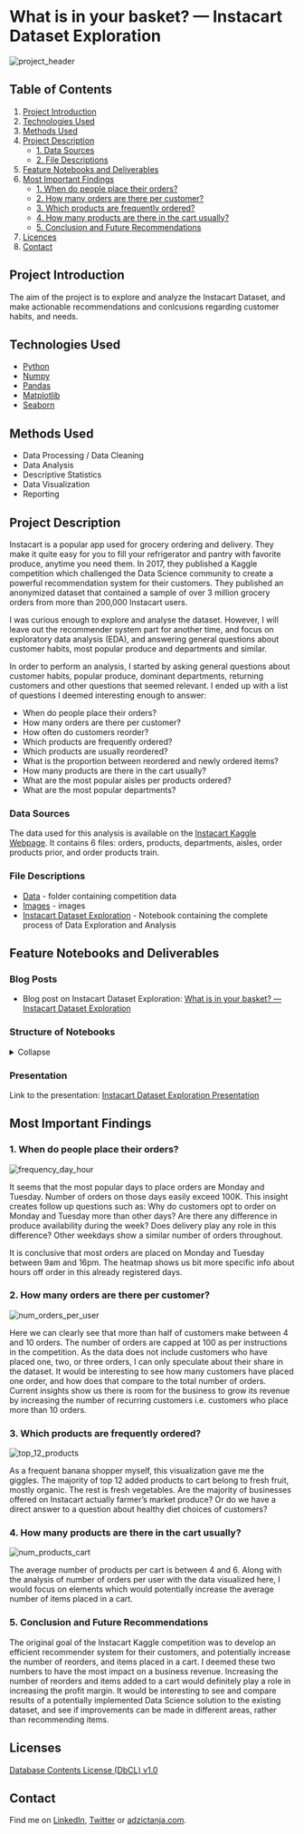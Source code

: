 # What is in your basket? — Instacart Dataset Exploration

![project_header](https://github.com/adzict/instacart_data_exploration/blob/main/img/instacart_logo.jpg)

## Table of Contents

1. [ Project Introduction ](#Project_Introduction)
2. [ Technologies Used ](#Technologies_Used)    
3. [ Methods Used ](#Methods_Used)
4. [ Project Description ](#Project_Description)
   * [ 1. Data Sources ](#Data_Sources)
   * [ 2. File Descriptions ](#File_Descriptions) 
5. [ Feature Notebooks and Deliverables ](#Notebooks_deliverables)
6. [ Most Important Findings ](#Findings)
   * [1. When do people place their orders?](#order_time)
   * [2. How many orders are there per customer?](#order_users)
   * [3. Which products are frequently ordered?](#products)
   * [4. How many products are there in the cart usually?](#cart)
   * [5. Conclusion and Future Recommendations](#conclusion)
7. [ Licences ](#Licences)
8. [ Contact ](#Contact)

## Project Introduction
<a name="Project_Introduction"></a>

The aim of the project is to explore and analyze the Instacart Dataset, and make actionable recommendations and conlcusions regarding customer habits, and needs.

## Technologies Used
<a name="Technologies_Used"></a>
* [Python](https://www.python.org/)
* [Numpy](https://numpy.org/)
* [Pandas](https://pandas.pydata.org/)
* [Matplotlib](https://matplotlib.org/)
* [Seaborn](https://seaborn.pydata.org/)

## Methods Used
<a name="Methods_Used"></a>
* Data Processing / Data Cleaning
* Data Analysis
* Descriptive Statistics
* Data Visualization
* Reporting

## Project Description
<a name="Project_Description"></a>

Instacart is a popular app used for grocery ordering and delivery. They make it quite easy for you to fill your refrigerator and pantry with favorite produce, anytime you need them. In 2017, they published a Kaggle competition which challenged the Data Science community to create a powerful recommendation system for their customers. They published an anonymized dataset that contained a sample of over 3 million grocery orders from more than 200,000 Instacart users.

I was curious enough to explore and analyse the dataset. However, I will leave out the recommender system part for another time, and focus on exploratory data analysis (EDA), and answering general questions about customer habits, most popular produce and departments and similar.

In order to perform an analysis, I started by asking general questions about customer habits, popular produce, dominant departments, returning customers and other questions that seemed relevant. I ended up with a list of questions I deemed interesting enough to answer:

* When do people place their orders?
* How many orders are there per customer?
* How often do customers reorder?
* Which products are frequently ordered?
* Which products are usually reordered?
* What is the proportion between reordered and newly ordered items?
* How many products are there in the cart usually?
* What are the most popular aisles per products ordered?
* What are the most popular departments?

### Data Sources
<a name="Data_Sources"></a>

The data used for this analysis is available on the [Instacart Kaggle Webpage](https://www.kaggle.com/competitions/instacart-market-basket-analysis/data). It contains 6 files: orders, products, departments, aisles, order products prior, and order products train.

### File Descriptions
<a name="File_Descriptions"></a>

* [Data](https://github.com/adzict/instacart_data_exploration/tree/main/data) - folder containing competition data
* [Images](https://github.com/adzict/instacart_data_exploration/tree/main/img) - images 
* [Instacart Dataset Exploration](https://github.com/adzict/instacart_data_exploration/blob/main/Instacart%20Dataset%20Exploration.ipynb) - Notebook containing the complete process of Data Exploration and Analysis

## Feature Notebooks and Deliverables
<a name="Notebooks_deliverables"></a>
### Blog Posts

* Blog post on Instacart Dataset Exploration: [What is in your basket? — Instacart Dataset Exploration](https://adzic-tanja.medium.com/what-is-in-your-basket-instacart-dataset-exploration-11eb9f123680)

### Structure of Notebooks
<details>
   <summary>Collapse</summary>

      1. Data Preprocessing and Basic EDA

            1. Imports
            2. Data
               2.1 Orders Dataset
               2.2 Products Dataset
               2.3 Aisles Dataset
               2.4 Departments Dataset
               2.5 Order Products Dataset
               2.6 Merging Dataframes
            3. Business Case
               3.1 What is the structure of our data?
               3.2 When do people place their orders?
               3.3 How many orders are there per customer?
               3.4 How often do customers reorder?
               3.5 Which products are frequently ordered?
               3.6 Which products are usually reordered?
               3.7 What is the proportion between reordered and newly ordered items?
               3.8 How many products are there in the cart usually?
               3.9 What are the most popular aisles per products ordered?
               3.10 What is the share of orders per aisle?
               3.11 What are the most popular departments?
               3.12 What is the share of orders per department?
            
</details>  

### Presentation
Link to the presentation: [Instacart Dataset Exploration Presentation]()

## Most Important Findings
<a name="Findings"></a>

### 1. When do people place their orders?
<a name="order_time"></a>

![frequency_day_hour](https://github.com/adzict/instacart_data_exploration/blob/main/img/frequency_day_hour.png)

It seems that the most popular days to place orders are Monday and Tuesday. Number of orders on those days easily exceed 100K. This insight creates follow up questions such as: Why do customers opt to order on Monday and Tuesday more than other days? Are there any difference in produce availability during the week? Does delivery play any role in this difference? Other weekdays show a similar number of orders throughout.

It is conclusive that most orders are placed on Monday and Tuesday between 9am and 16pm. The heatmap shows us bit more specific info about hours off order in this already registered days.

### 2. How many orders are there per customer?
<a name="order_users"></a>

![num_orders_per_user](https://github.com/adzict/instacart_data_exploration/blob/main/img/num_orders_per_user.png)

Here we can clearly see that more than half of customers make between 4 and 10 orders. The number of orders are capped at 100 as per instructions in the competition. As the data does not include customers who have placed one, two, or three orders, I can only speculate about their share in the dataset. It would be interesting to see how many customers have placed one order, and how does that compare to the total number of orders. Current insights show us there is room for the business to grow its revenue by increasing the number of recurring customers i.e. customers who place more than 10 orders.

### 3. Which products are frequently ordered?
<a name="products"></a>

![top_12_products](https://github.com/adzict/instacart_data_exploration/blob/main/img/top_12_products.png)

As a frequent banana shopper myself, this visualization gave me the giggles. The majority of top 12 added products to cart belong to fresh fruit, mostly organic. The rest is fresh vegetables. Are the majority of businesses offered on Instacart actually farmer’s market produce? Or do we have a direct answer to a question about healthy diet choices of customers?


### 4. How many products are there in the cart usually?
<a name="cart"></a>

![num_products_cart](https://github.com/adzict/instacart_data_exploration/blob/main/img/num_products_cart.png)

The average number of products per cart is between 4 and 6. Along with the analysis of number of orders per user with the data visualized here, I would focus on elements which would potentially increase the average number of items placed in a cart.

### 5. Conclusion and Future Recommendations
<a name="conclusion"></a>

The original goal of the Instacart Kaggle competition was to develop an efficient recommender system for their customers, and potentially increase the number of reorders, and items placed in a cart. I deemed these two numbers to have the most impact on a business revenue. Increasing the number of reorders and items added to a cart would definitely play a role in increasing the profit margin. It would be interesting to see and compare results of a potentially implemented Data Science solution to the existing dataset, and see if improvements can be made in different areas, rather than recommending items.

## Licenses
<a name="Licences"></a>
[Database Contents License (DbCL) v1.0](https://opendatacommons.org/licenses/dbcl/1-0/)

## Contact
<a name="Contact"></a>
Find me on [LinkedIn](https://www.linkedin.com/in/tanja-ad%C5%BEi%C4%87/), [Twitter](https://twitter.com/adzic_tanja) or [adzictanja.com](https://www.adzictanja.com/).